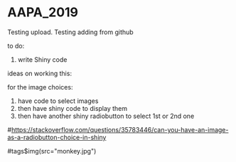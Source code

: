 # AAPA_2019

Testing upload.
Testing adding from github

to do:

1. write Shiny code

ideas on working this:

for the image choices:
1. have code to select images 
2. then have shiny code to display them
3. then have another shiny radiobutton to select 1st or 2nd one

#https://stackoverflow.com/questions/35783446/can-you-have-an-image-as-a-radiobutton-choice-in-shiny


#tags$img(src="monkey.jpg")